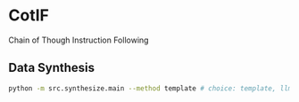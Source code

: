 # CotIF
Chain of Though Instruction Following

## Data Synthesis
```bash
python -m src.synthesize.main --method template # choice: template, llm 
```